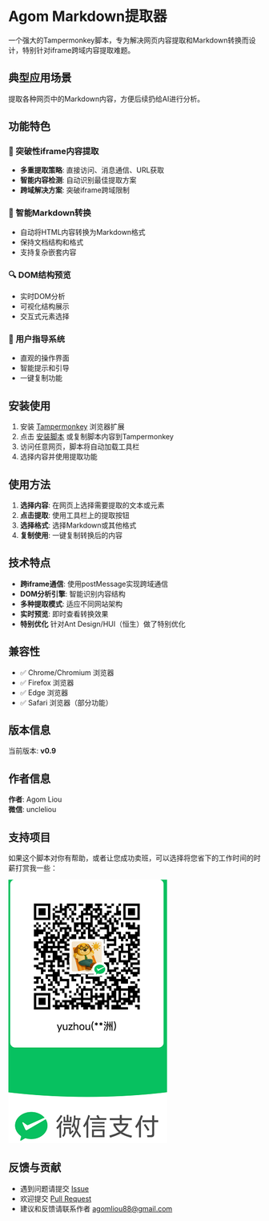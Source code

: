 # Agom Markdown提取器

一个强大的Tampermonkey脚本，专为解决网页内容提取和Markdown转换而设计，特别针对iframe跨域内容提取难题。

## 典型应用场景

提取各种网页中的Markdown内容，方便后续扔给AI进行分析。

## 功能特色

### 🚀 突破性iframe内容提取
- **多重提取策略**: 直接访问、消息通信、URL获取
- **智能内容检测**: 自动识别最佳提取方案
- **跨域解决方案**: 突破iframe跨域限制

### 📝 智能Markdown转换
- 自动将HTML内容转换为Markdown格式
- 保持文档结构和格式
- 支持复杂嵌套内容

### 🔍 DOM结构预览
- 实时DOM分析
- 可视化结构展示
- 交互式元素选择

### 👥 用户指导系统
- 直观的操作界面
- 智能提示和引导
- 一键复制功能

## 安装使用

1. 安装 [Tampermonkey](https://www.tampermonkey.net/) 浏览器扩展
2. 点击 [安装脚本](AgomMDextractor.user.js) 或复制脚本内容到Tampermonkey
3. 访问任意网页，脚本将自动加载工具栏
4. 选择内容并使用提取功能


## 使用方法

1. **选择内容**: 在网页上选择需要提取的文本或元素
2. **点击提取**: 使用工具栏上的提取按钮
3. **选择格式**: 选择Markdown或其他格式
4. **复制使用**: 一键复制转换后的内容

## 技术特点

- **跨iframe通信**: 使用postMessage实现跨域通信
- **DOM分析引擎**: 智能识别内容结构
- **多种提取模式**: 适应不同网站架构
- **实时预览**: 即时查看转换效果
- **特别优化** 针对Ant Design/HUI（恒生）做了特别优化

## 兼容性

- ✅ Chrome/Chromium 浏览器
- ✅ Firefox 浏览器
- ✅ Edge 浏览器
- ✅ Safari 浏览器（部分功能）

## 版本信息

当前版本: **v0.9**

## 作者信息

**作者**: Agom Liou  
**微信**: uncleliou

## 支持项目

如果这个脚本对你有帮助，或者让您成功卖班，可以选择将您省下的工作时间的时薪打赏我一些：

![收款码](收款码.png)

## 反馈与贡献

- 遇到问题请提交 [Issue](../../issues)
- 欢迎提交 [Pull Request](../../pulls)
- 建议和反馈请联系作者 agomliou88@gmail.com


